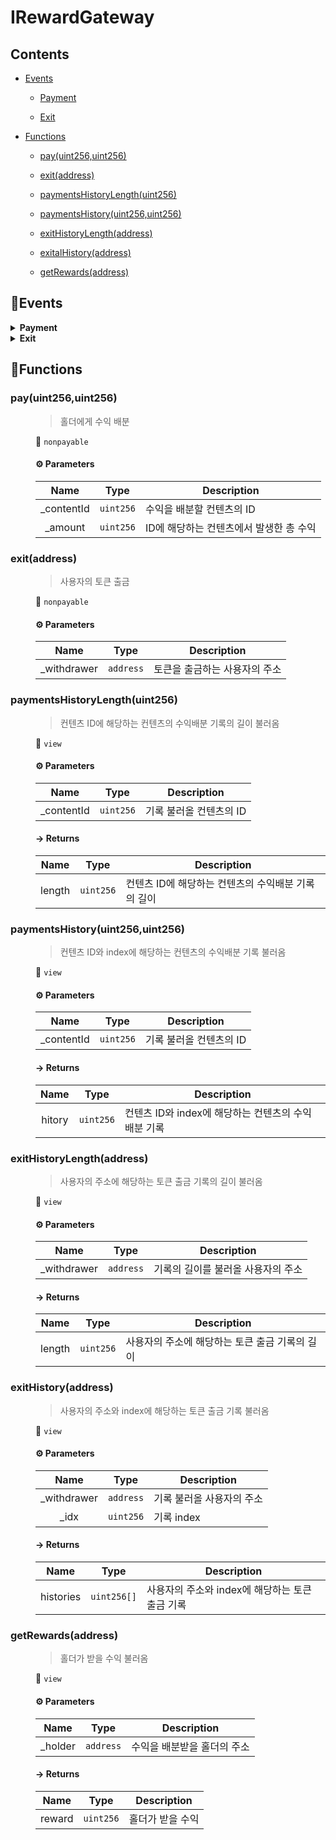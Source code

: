 # <span id="IRewardGateway"></span> IRewardGateway
> 





## Contents


- [Events](#IRewardGateway--Events)


  - [Payment](#IRewardGateway--event--Payment)


  - [Exit](#IRewardGateway--event--Exit)



- [Functions](#IRewardGateway--Functions)


  - [pay(uint256,uint256)](#IRewardGateway--function--pay(uint256,uint256))


  - [exit(address)](#IRewardGateway--function--exit(address))


  - [paymentsHistoryLength(uint256)](#IRewardGateway--function--paymentsHistoryLength(uint256))


  - [paymentsHistory(uint256,uint256)](#IRewardGateway--function--paymentsHistory(uint256,uint256))


  - [exitHistoryLength(address)](#IRewardGateway--function--exitalHistoryLength(address))


  - [exitalHistory(address)](#IRewardGateway--function--exitalHistory(address))


  - [getRewards(address)](#IRewardGateway--function--getRewards(address))



## 🦄Events <a name="IRewardGateway--Events"></a>


<details><summary><strong>Payment <a name="IRewardEscrow--event--Payment"></a></strong></summary>
<p>

| Name | Indexed | Type |
|:-:|:-:|:-:|
| contentId | `true` | `uint256` |
| amount | `false` | `uint256` |

</p>

</details>

<details><summary><strong>Exit <a name="IRewardEscrow--event--Exit"></a></strong></summary>
<p>


| Name | Indexed | Type |
|:-:|:-:|:-:|
| withdrawer | `false` | `address` |

</p>

</details>



## 🚀Functions <a name="IRewardGateway--Functions"></a>
<dl>
<dt> <h3> pay(uint256,uint256) <a name="IRewardEscrow--function--pay(uint256,uint256)"></a> </h3> </dt>
<dd>

>홀더에게 수익 배분

 👀 `nonpayable`

#### ⚙️ Parameters

| Name | Type | Description |
|:-:|:-:| - |
| _contentId | `uint256` | 수익을 배분할 컨텐츠의 ID |
| _amount | `uint256` | ID에 해당하는 컨텐츠에서 발생한 총 수익 |



</dd>
<dt> <h3> exit(address) <a name="IRewardGateway--function--exit(address)"></a> </h3> </dt>
<dd>

>사용자의 토큰 출금

 👀 `nonpayable`

#### ⚙️ Parameters

| Name | Type | Description |
|:-:|:-:| - |
| _withdrawer | `address` | 토큰을 출금하는 사용자의 주소 |



</dd>
<dt> <h3> paymentsHistoryLength(uint256) <a name="IRewardGateway--function--paymentsHistoryLength(uint256)"></a> </h3> </dt>
<dd>

>컨텐츠 ID에 해당하는 컨텐츠의 수익배분 기록의 길이 불러옴

 👀 `view`

#### ⚙️ Parameters

| Name | Type | Description |
|:-:|:-:| - |
| _contentId | `uint256` | 기록 불러올 컨텐츠의 ID |


#### → Returns
| Name | Type | Description |
|:-:|:-:|---|
|  length  | `uint256` | 컨텐츠 ID에 해당하는 컨텐츠의 수익배분 기록의 길이 |

</dd>
<dt> <h3> paymentsHistory(uint256,uint256) <a name="IRewardGateway--function--paymentsHistory(uint256,uint256)"></a> </h3> </dt>
<dd>

>컨텐츠 ID와 index에 해당하는 컨텐츠의 수익배분 기록 불러옴

 👀 `view`

#### ⚙️ Parameters

| Name | Type | Description |
|:-:|:-:| - |
| _contentId | `uint256` | 기록 불러올 컨텐츠의 ID |


#### → Returns
| Name | Type | Description |
|:-:|:-:|---|
|  hitory  | `uint256` | 컨텐츠 ID와 index에 해당하는 컨텐츠의 수익배분 기록 |

</dd>
<dt> <h3> exitHistoryLength(address) <a name="IRewardGateway--function--exitalHistoryLength(address)"></a> </h3> </dt>
<dd>

>사용자의 주소에 해당하는 토큰 출금 기록의 길이 불러옴

 👀 `view`

#### ⚙️ Parameters

| Name | Type | Description |
|:-:|:-:| - |
| _withdrawer | `address` | 기록의 길이를 불러올 사용자의 주소 |


#### → Returns
| Name | Type | Description |
|:-:|:-:|---|
|  length  | `uint256` | 사용자의 주소에 해당하는 토큰 출금 기록의 길이 |

</dd>
<dt> <h3> exitHistory(address) <a name="IRewardGateway--function--exitHistory(address)"></a> </h3> </dt>
<dd>

>사용자의 주소와 index에 해당하는 토큰 출금 기록 불러옴

 👀 `view`

#### ⚙️ Parameters

| Name | Type | Description |
|:-:|:-:| - |
| _withdrawer | `address` | 기록 불러올 사용자의 주소 |
| _idx | `uint256` | 기록 index |


#### → Returns
| Name | Type | Description |
|:-:|:-:|---|
|  histories  | `uint256[]` | 사용자의 주소와 index에 해당하는 토큰 출금 기록 |

</dd>
<dt> <h3> getRewards(address) <a name="IRewardGateway--function--getRewards(address)"></a> </h3> </dt>
<dd>

>홀더가 받을 수익 불러옴

 👀 `view`

#### ⚙️ Parameters

| Name | Type | Description |
|:-:|:-:| - |
| _holder | `address` | 수익을 배분받을 홀더의 주소 |


#### → Returns
| Name | Type | Description |
|:-:|:-:|---|
|  reward  | `uint256` | 홀더가 받을 수익 |

</dd>
</dl>
